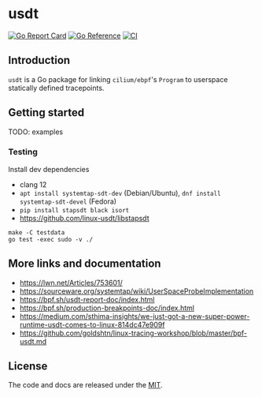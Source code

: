 # usdt

[![Go Report Card](https://goreportcard.com/badge/github.com/mmat11/usdt)](https://goreportcard.com/report/github.com/mmat11/usdt)
[![Go Reference](https://pkg.go.dev/badge/github.com/mmat11/usdt)](https://pkg.go.dev/github.com/mmat11/usdt)
[![CI](https://github.com/mmat11/usdt/actions/workflows/ci.yml/badge.svg?branch=main)](https://github.com/mmat11/usdt/actions/workflows/ci.yml)

## Introduction

`usdt` is a Go package for linking `cilium/ebpf`'s `Program` to userspace statically defined tracepoints.

## Getting started

TODO: examples

### Testing

Install dev dependencies

- clang 12
- `apt install systemtap-sdt-dev` (Debian/Ubuntu), `dnf install systemtap-sdt-devel` (Fedora)
- `pip install stapsdt black isort`
- https://github.com/linux-usdt/libstapsdt

```
make -C testdata
go test -exec sudo -v ./
```

## More links and documentation

* https://lwn.net/Articles/753601/
* https://sourceware.org/systemtap/wiki/UserSpaceProbeImplementation
* https://bpf.sh/usdt-report-doc/index.html
* https://bpf.sh/production-breakpoints-doc/index.html
* https://medium.com/sthima-insights/we-just-got-a-new-super-power-runtime-usdt-comes-to-linux-814dc47e909f
* https://github.com/goldshtn/linux-tracing-workshop/blob/master/bpf-usdt.md

## License

The code and docs are released under the [MIT](LICENSE).
